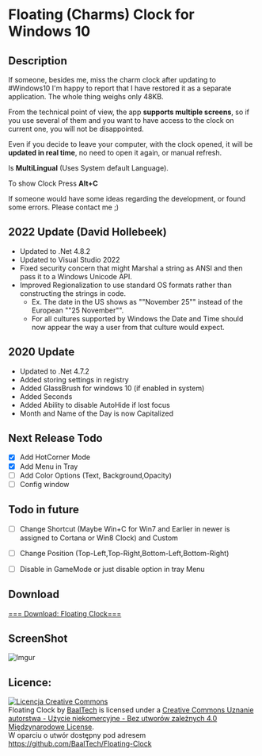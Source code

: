 # Floating (Charms) Clock for Windows 10 

## Description
If someone, besides me, miss the charm clock after updating to ‪#‎Windows10‬ I'm happy to report that I have restored it as a separate application. The whole thing weighs only 48KB. 

From the technical point of view, the app **supports multiple screens**, so if you use several of them and you want to have access to the clock on current one, you will not be disappointed.

Even if you decide to leave your computer, with the clock opened, it will be **updated in real time**, no need to open it again, or manual refresh.

Is **MultiLingual** (Uses System default Language).

To show Clock Press **Alt+C**

If someone would have some ideas regarding the development, or found some errors. Please contact me ;)

## 2022 Update (David Hollebeek)
* Updated to .Net 4.8.2
* Updated to Visual Studio 2022
* Fixed security concern that might Marshal a string as ANSI and then pass it to a Windows Unicode API.
* Improved Regionalization to use standard OS formats rather than constructing the strings in code.
	- Ex.  The date in the US shows as ""November 25"" instead of the European ""25 November"".
	- For all cultures supported by Windows the Date and Time should now appear the way a user from that culture would expect.


## 2020 Update
* Updated to .Net 4.7.2
* Added storing settings in registry
* Added GlassBrush for windows 10 (if enabled in system)
* Added Seconds
* Added Ability to disable AutoHide if lost focus
* Month and Name of the Day is now Capitalized

## Next Release Todo
* [x] Add HotCorner Mode
* [x] Add Menu in Tray
* [ ] Add Color Options (Text, Background,Opacity)
* [ ] Config window

## Todo in future
* [ ] Change Shortcut (Maybe Win+C for Win7 and Earlier in newer is assigned to Cortana or Win8 Clock) and Custom
* [ ] Change Position (Top-Left,Top-Right,Bottom-Left,Bottom-Right)
* [ ] Disable in GameMode or just disable option in tray Menu


## Download
[=== Download: Floating Clock===](https://github.com/BaalTech/Floating-Clock/releases/latest)
## ScreenShot
![Imgur](http://i.imgur.com/CRTL9Rj.png)
## Licence: 
<a rel="license" href="http://creativecommons.org/licenses/by-nc-nd/4.0/"><img alt="Licencja Creative Commons" style="border-width:0" src="https://i.creativecommons.org/l/by-nc-nd/4.0/88x31.png" /></a><br /><span xmlns:dct="http://purl.org/dc/terms/" property="dct:title">Floating Clock</span> by <a xmlns:cc="http://creativecommons.org/ns#" href="https://github.com/BaalTech/" property="cc:attributionName" rel="cc:attributionURL">BaalTech</a> is licensed under a <a rel="license" href="http://creativecommons.org/licenses/by-nc-nd/4.0/">Creative Commons Uznanie autorstwa - Użycie niekomercyjne - Bez utworów zależnych 4.0 Międzynarodowe License</a>.<br />W oparciu o utwór dostępny pod adresem <a xmlns:dct="http://purl.org/dc/terms/" href="https://github.com/BaalTech/Floating-Clock" rel="dct:source">https://github.com/BaalTech/Floating-Clock</a>
